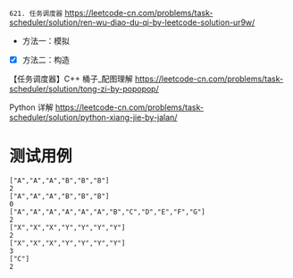 
`621. 任务调度器` https://leetcode-cn.com/problems/task-scheduler/solution/ren-wu-diao-du-qi-by-leetcode-solution-ur9w/
- 方法一：模拟
- [x] 方法二：构造

【任务调度器】C++ 桶子_配图理解 https://leetcode-cn.com/problems/task-scheduler/solution/tong-zi-by-popopop/

Python 详解 https://leetcode-cn.com/problems/task-scheduler/solution/python-xiang-jie-by-jalan/

# 测试用例

```
["A","A","A","B","B","B"]
2
["A","A","A","B","B","B"]
0
["A","A","A","A","A","A","B","C","D","E","F","G"]
2
["X","X","X","Y","Y","Y","Y"]
2
["X","X","X","Y","Y","Y","Y"]
3
["C"]
2
```

